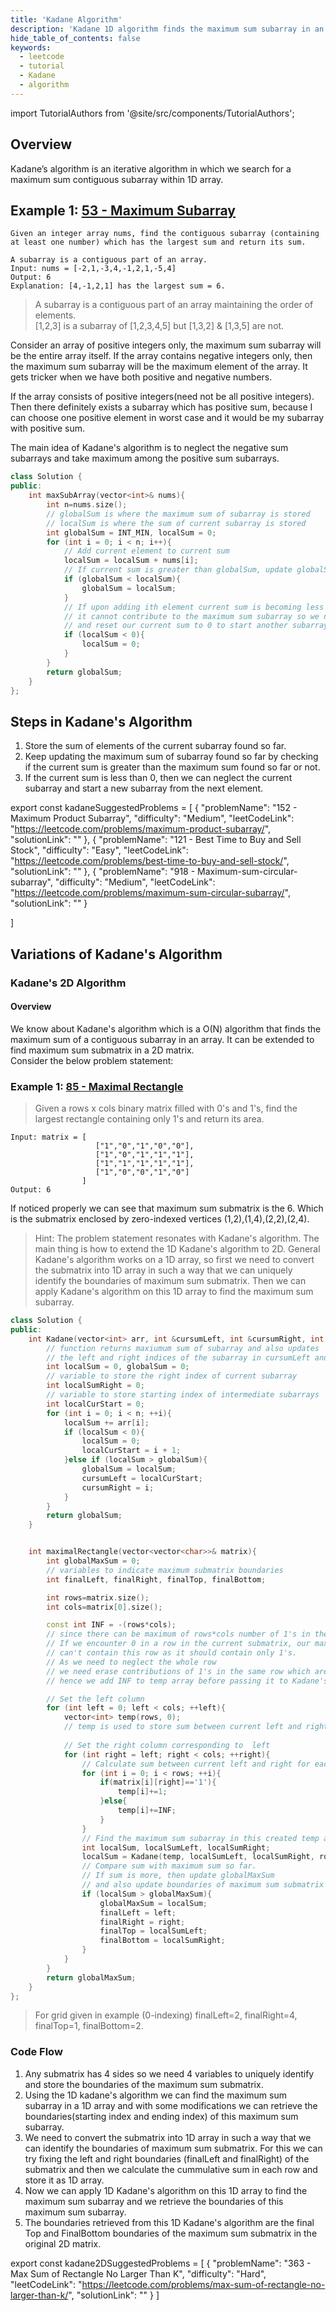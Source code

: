 ```yaml
---
title: 'Kadane Algorithm'
description: 'Kadane 1D algorithm finds the maximum sum subarray in an array of integers. Kadane 2D algorithm finds the maximum sum subarray in a 2D array of integers.'
hide_table_of_contents: false
keywords:
  - leetcode
  - tutorial
  - Kadane
  - algorithm
---
```


import TutorialAuthors from '@site/src/components/TutorialAuthors';

<TutorialAuthors names="@ShivaRapolu01"/>

## Overview

Kadane’s algorithm is an iterative algorithm in which we search for a maximum sum contiguous subarray within 1D array.

## Example 1: [53 - Maximum Subarray](https://leetcode.com/problems/maximum-subarray/)

```
Given an integer array nums, find the contiguous subarray (containing at least one number) which has the largest sum and return its sum.

A subarray is a contiguous part of an array.
Input: nums = [-2,1,-3,4,-1,2,1,-5,4]
Output: 6
Explanation: [4,-1,2,1] has the largest sum = 6.
```

> A subarray is a contiguous part of an array maintaining the order of elements.            
>[1,2,3] is a subarray of [1,2,3,4,5] but [1,3,2] & [1,3,5] are not.

Consider an array of positive integers only, the maximum sum subarray will be the entire array itself. If the array contains negative integers only, then the maximum sum subarray will be the maximum element of the array. 
It gets tricker when we have both positive and negative numbers. 

If the array consists of positive integers(need not be all positive integers). Then there definitely exists a subarray which has positive sum, because I can choose one positive element in worst case and it would be my subarray with positive sum. 

The main idea of Kadane's algorithm is to neglect the negative sum subarrays and take maximum among the positive sum subarrays.

<Tabs>
<TabItem value="cpp" label="C++">
<SolutionAuthor name="@ShivaRapolu01"/>

```cpp
class Solution {
public:
    int maxSubArray(vector<int>& nums){
        int n=nums.size(); 
        // globalSum is where the maximum sum of subarray is stored
        // localSum is where the sum of current subarray is stored
        int globalSum = INT_MIN, localSum = 0;
        for (int i = 0; i < n; i++){
            // Add current element to current sum 
            localSum = localSum + nums[i];
            // If current sum is greater than globalSum, update globalSum
            if (globalSum < localSum){
                globalSum = localSum;
            }
            // If upon adding ith element current sum is becoming less than 0
            // it cannot contribute to the maximum sum subarray so we neglect it 
            // and reset our current sum to 0 to start another subarray freshly
            if (localSum < 0){
                localSum = 0;
            }
        }
        return globalSum;
    }
};
```
</TabItem>
</Tabs>

## Steps in Kadane's Algorithm

1. Store the sum of elements of the current subarray found so far. 
2. Keep updating the maximum sum of subarray found so far by checking if the current sum is greater than the maximum sum found so far or not.
3. If the current sum is less than 0, then we can neglect the current subarray and start a new subarray from the next element.

export const kadaneSuggestedProblems = [
    {
        "problemName": "152 - Maximum Product Subarray",
        "difficulty": "Medium",
        "leetCodeLink": "https://leetcode.com/problems/maximum-product-subarray/",
        "solutionLink": ""
    },
    {
        "problemName": "121 - Best Time to Buy and Sell Stock",
        "difficulty": "Easy",
        "leetCodeLink": "https://leetcode.com/problems/best-time-to-buy-and-sell-stock/",
        "solutionLink": ""
    },
    {
        "problemName": "918 - Maximum-sum-circular-subarray",
        "difficulty": "Medium",
        "leetCodeLink": "https://leetcode.com/problems/maximum-sum-circular-subarray/",
        "solutionLink": ""
    }
    
]

<Table title="Suggested Problems" data={kadaneSuggestedProblems} />

## Variations of Kadane's Algorithm

### Kadane's 2D Algorithm 

#### Overview

We know about Kadane's algorithm which is a O(N) algorithm that finds the maximum sum of a contiguous subarray in an array. It can be extended to find maximum sum submatrix in a 2D matrix.                                        
Consider the below problem statement:

### Example 1: [85 - Maximal Rectangle](https://leetcode.com/problems/maximal-rectangle/)

> Given a rows x cols binary matrix filled with 0's and 1's, find the largest rectangle containing only 1's and return its area.              
 
 ```
 Input: matrix = [
                    ["1","0","1","0","0"],
                    ["1","0","1","1","1"],
                    ["1","1","1","1","1"],
                    ["1","0","0","1","0"]
                 ]
Output: 6
```


If noticed properly we can see that maximum sum submatrix is the 6. Which is the submatrix enclosed by zero-indexed vertices (1,2),(1,4),(2,2),(2,4). 

> Hint: The problem statement resonates with Kadane's algorithm. The main thing is how to extend the 1D Kadane's algorithm to 2D. General Kadane's algorithm works on a 1D array, so first we need to convert the submatrix into 1D array in such a way that we can uniquely identify the boundaries of maximum sum submatrix. Then we can apply Kadane's algorithm on this 1D array to find the maximum sum subarray.

<Tabs>
<TabItem value="cpp" label="C++">
<SolutionAuthor name="@ShivaRapolu01"/>

```cpp
class Solution {
public:
    int Kadane(vector<int> arr, int &cursumLeft, int &cursumRight, int n){
        // function returns maxiumum sum of subarray and also updates 
        // the left and right indices of the subarray in cursumLeft and cursumRight respectively
        int localSum = 0, globalSum = 0;
        // variable to store the right index of current subarray
        int localSumRight = 0;
        // variable to store starting index of intermediate subarrays
        int localCurStart = 0;
        for (int i = 0; i < n; ++i){
            localSum += arr[i];
            if (localSum < 0){
                localSum = 0;
                localCurStart = i + 1;
            }else if (localSum > globalSum){
                globalSum = localSum;
                cursumLeft = localCurStart;
                cursumRight = i;
            }
        }
        return globalSum;
    }


    int maximalRectangle(vector<vector<char>>& matrix){
        int globalMaxSum = 0;
        // variables to indicate maximum submatrix boundaries
        int finalLeft, finalRight, finalTop, finalBottom;

        int rows=matrix.size(); 
        int cols=matrix[0].size(); 

        const int INF = -(rows*cols); 
        // since there can be maximum of rows*cols number of 1's in the matrix 
        // If we encounter 0 in a row in the current submatrix, our maximum sum submatrix 
        // can't contain this row as it should contain only 1's. 
        // As we need to neglect the whole row
        // we need erase contributions of 1's in the same row which are before 0 
        // hence we add INF to temp array before passing it to Kadane's algorithm

        // Set the left column
        for (int left = 0; left < cols; ++left){
            vector<int> temp(rows, 0); 
            // temp is used to store sum between current left and right boundaries for every row.
            
            // Set the right column corresponding to  left
            for (int right = left; right < cols; ++right){
                // Calculate sum between current left and right for each row
                for (int i = 0; i < rows; ++i){
                    if(matrix[i][right]=='1'){
                        temp[i]+=1;
                    }else{
                        temp[i]+=INF; 
                    }
                }
                // Find the maximum sum subarray in this created temp array using Kadane's 1D algorithm.
                int localSum, localSumLeft, localSumRight;
                localSum = Kadane(temp, localSumLeft, localSumRight, rows);
                // Compare sum with maximum sum so far.
                // If sum is more, then update globalMaxSum
                // and also update boundaries of maximum sum submatrix
                if (localSum > globalMaxSum){
                    globalMaxSum = localSum;
                    finalLeft = left;
                    finalRight = right;
                    finalTop = localSumLeft;
                    finalBottom = localSumRight;
                }
            }
        }
        return globalMaxSum; 
    }
};
```

</TabItem>
</Tabs>

> For grid given in example (0-indexing) finalLeft=2, finalRight=4, finalTop=1, finalBottom=2.

### Code Flow

1. Any submatrix has 4 sides so we need 4 variables to uniquely identify and store the boundaries of the maximum sum submatrix.
2. Using the 1D kadane's algorithm we can find the maximum sum subarray in a 1D array and with some modifications we can retrieve the boundaries(starting index and ending index) of this maximum sum subarray.
3. We need to convert the submatrix into 1D array in such a way that we can identify the boundaries of maximum sum submatrix. For this we can try fixing the left and right boundaries (finalLeft and finalRight) of the submatrix and then we calculate the cummulative sum in each row and store it as 1D array.
4. Now we can apply 1D Kadane's algorithm on this 1D array to find the maximum sum subarray and we retrieve the boundaries of this maximum sum subarray.
5. The boundaries retrieved from this 1D Kadane's algorithm are the final Top and FinalBottom boundaries of the maximum sum submatrix in the original 2D matrix.

export const kadane2DSuggestedProblems = [
    {
        "problemName": "363 - Max Sum of Rectangle No Larger Than K",
        "difficulty": "Hard",
        "leetCodeLink": "https://leetcode.com/problems/max-sum-of-rectangle-no-larger-than-k/",
        "solutionLink": ""
    }
]

<Table title="Suggested Problems" data={kadane2DSuggestedProblems} />